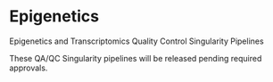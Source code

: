 # Epigenetics
Epigenetics and Transcriptomics Quality Control Singularity Pipelines

These QA/QC Singularity pipelines will be released pending required approvals.
